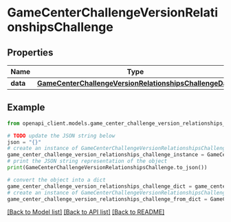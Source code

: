 # GameCenterChallengeVersionRelationshipsChallenge


## Properties

Name | Type | Description | Notes
------------ | ------------- | ------------- | -------------
**data** | [**GameCenterChallengeVersionRelationshipsChallengeData**](GameCenterChallengeVersionRelationshipsChallengeData.md) |  | [optional] 

## Example

```python
from openapi_client.models.game_center_challenge_version_relationships_challenge import GameCenterChallengeVersionRelationshipsChallenge

# TODO update the JSON string below
json = "{}"
# create an instance of GameCenterChallengeVersionRelationshipsChallenge from a JSON string
game_center_challenge_version_relationships_challenge_instance = GameCenterChallengeVersionRelationshipsChallenge.from_json(json)
# print the JSON string representation of the object
print(GameCenterChallengeVersionRelationshipsChallenge.to_json())

# convert the object into a dict
game_center_challenge_version_relationships_challenge_dict = game_center_challenge_version_relationships_challenge_instance.to_dict()
# create an instance of GameCenterChallengeVersionRelationshipsChallenge from a dict
game_center_challenge_version_relationships_challenge_from_dict = GameCenterChallengeVersionRelationshipsChallenge.from_dict(game_center_challenge_version_relationships_challenge_dict)
```
[[Back to Model list]](../README.md#documentation-for-models) [[Back to API list]](../README.md#documentation-for-api-endpoints) [[Back to README]](../README.md)


